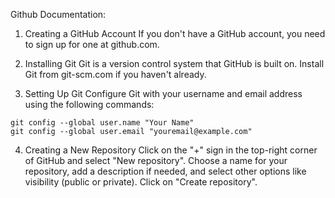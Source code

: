 Github Documentation:

1. Creating a GitHub Account
If you don't have a GitHub account, you need to sign up for one at github.com.

2. Installing Git
Git is a version control system that GitHub is built on. Install Git from git-scm.com if you haven't already.

3. Setting Up Git
Configure Git with your username and email address using the following commands:

```
git config --global user.name "Your Name"
git config --global user.email "youremail@example.com"
```
4. Creating a New Repository
Click on the "+" sign in the top-right corner of GitHub and select "New repository".
Choose a name for your repository, add a description if needed, and select other options like visibility (public or private).
Click on "Create repository".
